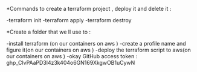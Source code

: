 
*Commands to create a terraform project , deploy it and delete it :

-terraform init
-terraform apply
-terraform destroy

*Create a folder that we ll use to : 
  
-install terraform (on our containers on aws )
-create a profile name and figure it(on our containers on aws )
-deploy the terraform script to aws(on our containers on aws )
-okay
GitHub access token :
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


